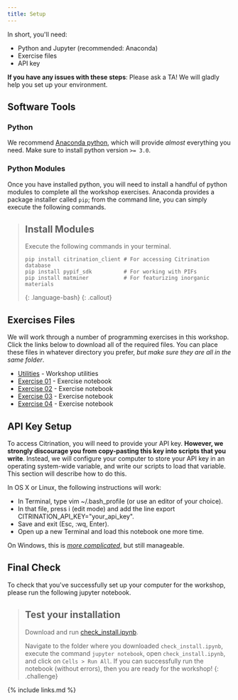 ```yaml
---
title: Setup
---
```


In short, you'll need:

- Python and Jupyter (recommended: Anaconda)
- Exercise files
- API key

**If you have any issues with these steps**: Please ask a TA! We will gladly
help you set up your environment.

## Software Tools
<!-- -------------------------------------------------- -->

### Python
<!-- ------------------------- -->

We recommend [Anaconda
python](https://www.anaconda.com/distribution/#download-section), which will
provide *almost* everything you need. Make sure to install python version `>=
3.0`.

### Python Modules
<!-- ------------------------- -->

Once you have installed python, you will need to install a handful of python
modules to complete all the workshop exercises. Anaconda provides a package
installer called `pip`; from the command line, you can simply execute the
following commands.

> ## Install Modules
> Execute the following commands in your terminal.
> ~~~
> pip install citrination_client # For accessing Citrination database
> pip install pypif_sdk          # For working with PIFs
> pip install matminer           # For featurizing inorganic materials
> ~~~
> {: .language-bash}
{: .callout}

## Exercises Files
<!-- ------------------------- -->

We will work through a number of programming exercises in this workshop. Click
the links below to download all of the required files. You can place these files
in whatever directory you prefer, *but make sure they are all in the same
folder*.

- [Utilities](../files/exercises/workshop_utils.py) - Workshop utilities
- [Exercise 01](../files/exercises/01_exercise.ipynb) - Exercise notebook
- [Exercise 02](../files/exercises/02_exercise.ipynb) - Exercise notebook
- [Exercise 03](../files/exercises/03_exercise.ipynb) - Exercise notebook
- [Exercise 04](../files/exercises/04_exercise.ipynb) - Exercise notebook

## API Key Setup
<!-- -------------------------------------------------- -->

To access Citrination, you will need to provide your API key. **However, we
strongly discourage you from copy-pasting this key into scripts that you
write**. Instead, we will configure your computer to store your API key in an
operating system-wide variable, and write our scripts to load that variable.
This section will describe how to do this.

In OS X or Linux, the following instructions will work:

- In Terminal, type vim ~/.bash_profile (or use an editor of your choice).
- In that file, press i (edit mode) and add the line export CITRINATION_API_KEY="your_api_key".
- Save and exit (Esc, :wq, Enter).
- Open up a new Terminal and load this notebook one more time.

On Windows, this is [*more
complicated*](https://www.computerhope.com/issues/ch000549.htm), but still
manageable.

## Final Check
<!-- -------------------------------------------------- -->

To check that you've successfully set up your computer for the workshop, please
run the following jupyter notebook.

> ## Test your installation
>
> Download and run
> [check_install.ipynb](../files/exercises/check_install.ipynb).
>
> Navigate to the folder where you downloaded `check_install.ipynb`,
> execute the command `jupyter notebook`, open `check_install.ipynb`,
> and click on `Cells > Run All`. If you can successfully run the
> notebook (without errors), then you are ready for the workshop!
{: .challenge}

{% include links.md %}
